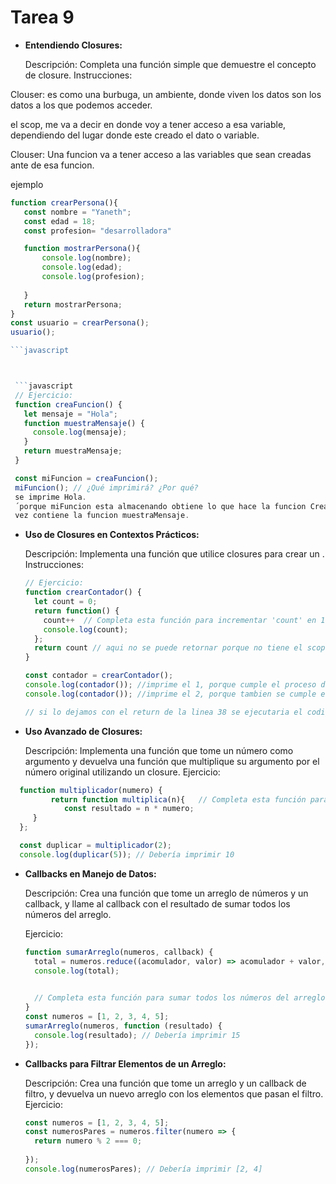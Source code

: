 # Tarea 9

- **Entendiendo Closures:**

  Descripción: Completa una función simple que demuestre el concepto de closure.
  Instrucciones:

 Clouser:
 es como una burbuga, un ambiente, donde viven los datos 
 son los datos a los que podemos acceder.
 
 el scop, me va a decir en donde voy a tener acceso a esa variable, dependiendo
 del lugar donde este creado el dato o variable.
 
 Clouser: Una funcion va a tener acceso a las variables que sean creadas
 ante de esa funcion.

 ejemplo
 ```javascript
 function crearPersona(){
    const nombre = "Yaneth";
    const edad = 18;
    const profesion= "desarrolladora"

    function mostrarPersona(){
        console.log(nombre);
        console.log(edad);
        console.log(profesion);
        
    }
    return mostrarPersona;
}
const usuario = crearPersona();
usuario();

 ```javascript



  ```javascript
  // Ejercicio:
  function creaFuncion() {
    let mensaje = "Hola";
    function muestraMensaje() {
      console.log(mensaje);
    }
    return muestraMensaje;
  }

  const miFuncion = creaFuncion();
  miFuncion(); // ¿Qué imprimirá? ¿Por qué?
  se imprime Hola.
  ´porque miFuncion esta almacenando obtiene lo que hace la funcion Creafuncion que a su
  vez contiene la funcion muestraMensaje.

```


- **Uso de Closures en Contextos Prácticos:**

  Descripción: Implementa una función que utilice closures para crear un .
  Instrucciones:

  ```javascript
  // Ejercicio:
  function crearContador() {
    let count = 0;
    return function() {
      count++  // Completa esta función para incrementar 'count' en 1 y devolver su valor
      console.log(count);
    };
    return count // aqui no se puede retornar porque no tiene el scope de la variable count
  }

  const contador = crearContador();
  console.log(contador()); //imprime el 1, porque cumple el proceso de crear contador y continua // ¿Qué imprimirá? ¿Por qué?
  console.log(contador()); //imprime el 2, porque tambien se cumple el proceso de crear contador // ¿Qué imprimirá ahora?

  // si lo dejamos con el return de la linea 38 se ejecutaria el codigo pero el resultado seria undefined

  ```

- **Uso Avanzado de Closures:**

  Descripción: Implementa una función que tome un número como argumento y devuelva una función que multiplique su argumento por el número original utilizando un closure.
  Ejercicio:

```javascript
  function multiplicador(numero) {  
         return function multiplica(n){   // Completa esta función para devolver una función que multiplique su argumento por 'numero'
            const resultado = n * numero; 
     }
  };

  const duplicar = multiplicador(2);
  console.log(duplicar(5)); // Debería imprimir 10
  ```

- **Callbacks en Manejo de Datos:**

  Descripción: Crea una función que tome un arreglo de números y un callback, y llame al callback con el resultado de sumar todos los números del arreglo.

  Ejercicio:

  ```javascript
  function sumarArreglo(numeros, callback) {
    total = numeros.reduce((acomulador, valor) => acomulador + valor, 0);
    console.log(total);
    

    // Completa esta función para sumar todos los números del arreglo y llamar al callback con el resultado
  }
  const numeros = [1, 2, 3, 4, 5];
  sumarArreglo(numeros, function (resultado) {
    console.log(resultado); // Debería imprimir 15
  });

  ```

- **Callbacks para Filtrar Elementos de un Arreglo:**

  Descripción: Crea una función que tome un arreglo y un callback de filtro, y devuelva un nuevo arreglo con los elementos que pasan el filtro.
  Ejercicio:

  ```javascript
  const numeros = [1, 2, 3, 4, 5];
  const numerosPares = numeros.filter(numero => {
    return numero % 2 === 0;
    
  });
  console.log(numerosPares); // Debería imprimir [2, 4]

  ```

